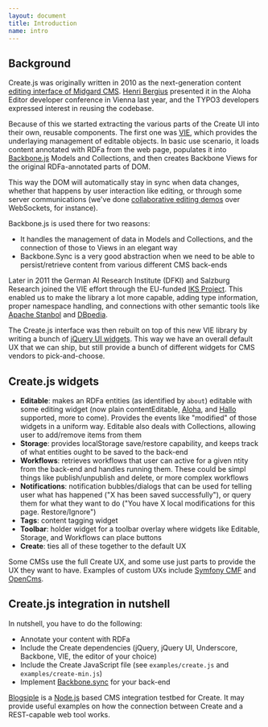 ```yaml
---
layout: document
title: Introduction
name: intro
---
```

## Background

Create.js was originally written in 2010 as the next-generation content [editing interface of Midgard CMS](http://bergie.iki.fi/blog/introducing_the_midgard_create_user_interface/). [Henri Bergius](http://bergie.iki.fi) presented it in the Aloha Editor developer conference in Vienna last year, and the TYPO3 developers expressed interest in reusing the codebase.

Because of this we started extracting the various parts of the Create UI into their own, reusable components. The first one was [VIE](http://viejs.org/), which provides the underlaying management of editable objects. In basic use scenario, it loads content annotated with RDFa from the web page, populates it into [Backbone.js](http://backbonejs.org/) Models and Collections, and then creates Backbone Views for the original RDFa-annotated parts of DOM.

This way the DOM will automatically stay in sync when data changes, whether that happens by user interaction like editing, or through some server communications (we've done [collaborative editing demos](https://github.com/bergie/ViePalsu) over WebSockets, for instance).

Backbone.js is used there for two reasons:

* It handles the management of data in Models and Collections, and the connection of those to Views in an elegant way
* Backbone.Sync is a very good abstraction when we need to be able to persist/retrieve content from various different CMS back-ends

Later in 2011 the German AI Research Institute (DFKI) and Salzburg Research joined the VIE effort through the EU-funded [IKS Project](http://www.iks-project.eu/). This enabled us to make the library a lot more capable, adding type information, proper namespace handling, and connections with other semantic tools like [Apache Stanbol](http://incubator.apache.org/stanbol/) and [DBpedia](http://dbpedia.org/About).

The Create.js interface was then rebuilt on top of this new VIE library by writing a bunch of [jQuery UI widgets](http://sebastian.germes.in/blog/2011/07/jquery-ui-widget-factory-v-1-8/). This way we have an overall default UX that we can ship, but still provide a bunch of different widgets for CMS vendors to pick-and-choose.

## Create.js widgets

* **Editable**: makes an RDFa entities (as identified by `about`) editable with some editing widget (now plain contentEditable, [Aloha](http://aloha-editor.org), and [Hallo](http://hallojs.org) supported, more to come). Provides the events like "modified" of those widgets in a uniform way. Editable also deals with Collections, allowing user to add/remove items from them
* **Storage**: provides localStorage save/restore capability, and keeps track of what entities ought to be saved to the back-end
* **Workflows**: retrieves workflows that user can active for a given  ntity from the back-end and handles running them. These could be simpl  things like publish/unpublish and delete, or more complex workflows
* **Notifications**: notification bubbles/dialogs that can be used for telling user what has happened ("X has been saved successfully"), or query them for what they want to do ("You have X local modifications for this page. Restore/Ignore")
* **Tags**: content tagging widget
* **Toolbar**: holder widget for a toolbar overlay where widgets like
Editable, Storage, and Workflows can place buttons
* **Create**: ties all of these together to the default UX

Some CMSs use the full Create UX, and some use just parts to provide the UX they want to have. Examples of custom UXs include [Symfony CMF](http://blog.iks-project.eu/semantic-enhanced-cmf-editor-now-available/) and [OpenCms](http://iks.alkacon.com/en/).

## Create.js integration in nutshell

In nutshell, you have to do the following:

* Annotate your content with RDFa
* Include the Create dependencies (jQuery, jQuery UI, Underscore, Backbone, VIE, the editor of your choice)
* Include the Create JavaScript file (see `examples/create.js` and `examples/create-min.js`)
* Implement [Backbone.sync](http://documentcloud.github.com/backbone/#Sync) for your back-end

[Blogsiple](https://github.com/bergie/blogsiple) is a [Node.js](http://nodejs.org/) based CMS integration testbed for Create. It may provide useful examples on how the connection between Create and a REST-capable web tool works.
